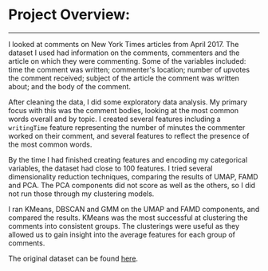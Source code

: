 # Project Overview:
---
I looked at comments on New York Times articles from April 2017. The dataset I used had information on the comments, commenters and the article on which they were commenting. Some of the variables included: time the comment was written; commenter's location; number of upvotes the comment received; subject of the article the comment was written about; and the body of the comment.

After cleaning the data, I did some exploratory data analysis. My primary focus with this was the comment bodies, looking at the most common words overall and by topic. I created several features including a `writingTime` feature representing the number of minutes the commenter worked on their comment, and several features to reflect the presence of the most common words.


By the time I had finished creating features and encoding my categorical variables, the dataset had close to 100 features. I tried several dimensionality reduction techniques, comparing the results of UMAP, FAMD and PCA. The PCA components did not score as well as the others, so I did not run those through my clustering models. 

I ran KMeans, DBSCAN and GMM on the UMAP and FAMD components, and compared the results. KMeans was the most successful at clustering the comments into consistent groups. The clusterings were useful as they allowed us to gain insight into the average features for each group of comments.


The original dataset can be found <a href='https://www.kaggle.com/aashita/nyt-comments?select=CommentsApril2017.csv'>here</a>.
